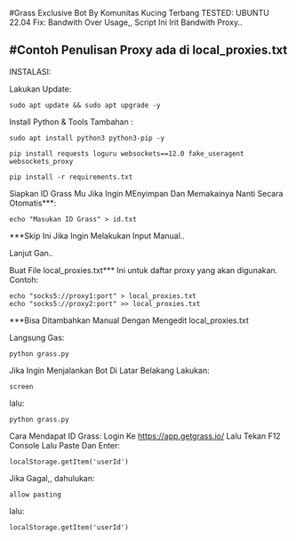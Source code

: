 #Grass Exclusive Bot By Komunitas Kucing Terbang
TESTED: UBUNTU 22.04
Fix: Bandwith Over Usage,, Script Ini Irit Bandwith Proxy..

#Contoh Penulisan Proxy ada di local_proxies.txt
----------------------------------

INSTALASI:

Lakukan Update:
```
sudo apt update && sudo apt upgrade -y
```

Install Python & Tools Tambahan :
```
sudo apt install python3 python3-pip -y
```
```
pip install requests loguru websockets==12.0 fake_useragent websockets_proxy
```
```
pip install -r requirements.txt
```
Siapkan ID Grass Mu Jika Ingin MEnyimpan Dan Memakainya Nanti Secara Otomatis***:
```
echo "Masukan ID Grass" > id.txt
```
***Skip Ini Jika Ingin Melakukan Input Manual..

Lanjut Gan..

Buat File local_proxies.txt***
Ini untuk daftar proxy yang akan digunakan. Contoh:
```
echo "socks5://proxy1:port" > local_proxies.txt
echo "socks5://proxy2:port" >> local_proxies.txt
```
***Bisa Ditambahkan Manual Dengan Mengedit local_proxies.txt

Langsung Gas:

```
python grass.py
```
Jika Ingin Menjalankan Bot Di Latar Belakang Lakukan:
```
screen
```
lalu:
```
python grass.py
```



Cara Mendapat ID Grass:
Login Ke https://app.getgrass.io/
Lalu Tekan F12
Console
Lalu Paste Dan Enter:
```
localStorage.getItem('userId')
```
Jika Gagal,, 
dahulukan:
```
allow pasting
```
lalu:
```
localStorage.getItem('userId')
```
